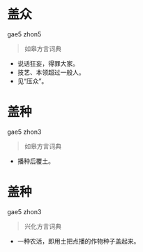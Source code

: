 # 盖众
gae5 zhon5
> 如皋方言词典
- 说话狂妄，得罪大家。
- 技艺、本领超过一般人。
- 见“压众”。

# 盖种
gae5 zhon3
> 如皋方言词典
- 播种后覆土。

# 盖种
gae5 zhon3
> 兴化方言词典
- 一种农活，即用土把点播的作物种子盖起来。
